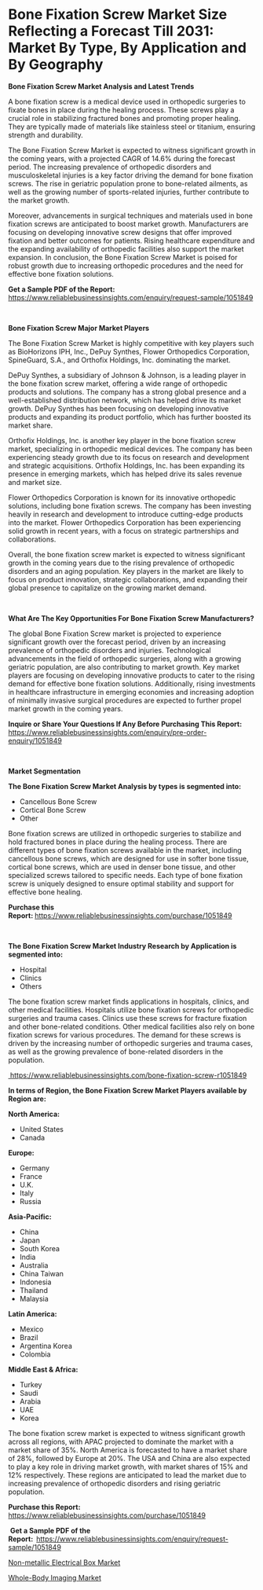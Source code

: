 <p><h1>Bone Fixation Screw Market Size Reflecting a Forecast Till 2031: Market By Type, By Application and By Geography</h1></p><p><strong>Bone Fixation Screw Market Analysis and Latest Trends</strong></p>
<p><p>A bone fixation screw is a medical device used in orthopedic surgeries to fixate bones in place during the healing process. These screws play a crucial role in stabilizing fractured bones and promoting proper healing. They are typically made of materials like stainless steel or titanium, ensuring strength and durability.</p><p>The Bone Fixation Screw Market is expected to witness significant growth in the coming years, with a projected CAGR of 14.6% during the forecast period. The increasing prevalence of orthopedic disorders and musculoskeletal injuries is a key factor driving the demand for bone fixation screws. The rise in geriatric population prone to bone-related ailments, as well as the growing number of sports-related injuries, further contribute to the market growth.</p><p>Moreover, advancements in surgical techniques and materials used in bone fixation screws are anticipated to boost market growth. Manufacturers are focusing on developing innovative screw designs that offer improved fixation and better outcomes for patients. Rising healthcare expenditure and the expanding availability of orthopedic facilities also support the market expansion. In conclusion, the Bone Fixation Screw Market is poised for robust growth due to increasing orthopedic procedures and the need for effective bone fixation solutions.</p></p>
<p><strong>Get a Sample PDF of the Report:&nbsp;</strong> <a href="https://www.reliablebusinessinsights.com/enquiry/request-sample/1051849">https://www.reliablebusinessinsights.com/enquiry/request-sample/1051849</a></p>
<p>&nbsp;</p>
<p><strong>Bone Fixation Screw Major Market Players</strong></p>
<p><p>The Bone Fixation Screw Market is highly competitive with key players such as BioHorizons IPH, Inc., DePuy Synthes, Flower Orthopedics Corporation, SpineGuard, S.A., and Orthofix Holdings, Inc. dominating the market. </p><p>DePuy Synthes, a subsidiary of Johnson & Johnson, is a leading player in the bone fixation screw market, offering a wide range of orthopedic products and solutions. The company has a strong global presence and a well-established distribution network, which has helped drive its market growth. DePuy Synthes has been focusing on developing innovative products and expanding its product portfolio, which has further boosted its market share. </p><p>Orthofix Holdings, Inc. is another key player in the bone fixation screw market, specializing in orthopedic medical devices. The company has been experiencing steady growth due to its focus on research and development and strategic acquisitions. Orthofix Holdings, Inc. has been expanding its presence in emerging markets, which has helped drive its sales revenue and market size.</p><p>Flower Orthopedics Corporation is known for its innovative orthopedic solutions, including bone fixation screws. The company has been investing heavily in research and development to introduce cutting-edge products into the market. Flower Orthopedics Corporation has been experiencing solid growth in recent years, with a focus on strategic partnerships and collaborations.</p><p>Overall, the bone fixation screw market is expected to witness significant growth in the coming years due to the rising prevalence of orthopedic disorders and an aging population. Key players in the market are likely to focus on product innovation, strategic collaborations, and expanding their global presence to capitalize on the growing market demand.</p></p>
<p>&nbsp;</p>
<p><strong>What Are The Key Opportunities For Bone Fixation Screw Manufacturers?</strong></p>
<p><p>The global Bone Fixation Screw market is projected to experience significant growth over the forecast period, driven by an increasing prevalence of orthopedic disorders and injuries. Technological advancements in the field of orthopedic surgeries, along with a growing geriatric population, are also contributing to market growth. Key market players are focusing on developing innovative products to cater to the rising demand for effective bone fixation solutions. Additionally, rising investments in healthcare infrastructure in emerging economies and increasing adoption of minimally invasive surgical procedures are expected to further propel market growth in the coming years.</p></p>
<p><strong>Inquire or Share Your Questions If Any Before Purchasing This Report:</strong> <a href="https://www.reliablebusinessinsights.com/enquiry/pre-order-enquiry/1051849">https://www.reliablebusinessinsights.com/enquiry/pre-order-enquiry/1051849</a></p>
<p>&nbsp;</p>
<p><strong>Market Segmentation</strong></p>
<p><strong>The Bone Fixation Screw Market Analysis by types is segmented into:</strong></p>
<p><ul><li>Cancellous Bone Screw</li><li>Cortical Bone Screw</li><li>Other</li></ul></p>
<p><p>Bone fixation screws are utilized in orthopedic surgeries to stabilize and hold fractured bones in place during the healing process. There are different types of bone fixation screws available in the market, including cancellous bone screws, which are designed for use in softer bone tissue, cortical bone screws, which are used in denser bone tissue, and other specialized screws tailored to specific needs. Each type of bone fixation screw is uniquely designed to ensure optimal stability and support for effective bone healing.</p></p>
<p><strong>Purchase this Report:&nbsp;</strong><a href="https://www.reliablebusinessinsights.com/purchase/1051849">https://www.reliablebusinessinsights.com/purchase/1051849</a></p>
<p>&nbsp;</p>
<p><strong>The Bone Fixation Screw Market Industry Research by Application is segmented into:</strong></p>
<p><ul><li>Hospital</li><li>Clinics</li><li>Others</li></ul></p>
<p><p>The bone fixation screw market finds applications in hospitals, clinics, and other medical facilities. Hospitals utilize bone fixation screws for orthopedic surgeries and trauma cases. Clinics use these screws for fracture fixation and other bone-related conditions. Other medical facilities also rely on bone fixation screws for various procedures. The demand for these screws is driven by the increasing number of orthopedic surgeries and trauma cases, as well as the growing prevalence of bone-related disorders in the population.</p></p>
<p><a href="https://www.reliablebusinessinsights.com/bone-fixation-screw-r1051849">&nbsp;https://www.reliablebusinessinsights.com/bone-fixation-screw-r1051849</a></p>
<p><strong>In terms of Region, the Bone Fixation Screw Market Players available by Region are:</strong></p>
<p>
    <p> <strong> North America: </strong>
        <ul>
            <li>United States</li>
            <li>Canada</li>
        </ul>
        </p> 
    <p> <strong> Europe: </strong>
        <ul>
            <li>Germany</li>
            <li>France</li>
            <li>U.K.</li>
            <li>Italy</li>
            <li>Russia</li>
        </ul>
        </p> 
    <p> <strong> Asia-Pacific: </strong>
        <ul>
            <li>China</li>
            <li>Japan</li>
            <li>South Korea</li>
            <li>India</li>
            <li>Australia</li>
            <li>China Taiwan</li>
            <li>Indonesia</li>
            <li>Thailand</li>
            <li>Malaysia</li>
        </ul>
        </p> 
    <p> <strong> Latin America: </strong>
        <ul>
            <li>Mexico</li>
            <li>Brazil</li>
            <li>Argentina Korea</li>
            <li>Colombia</li>
        </ul>
        </p> 
    <p> <strong> Middle East & Africa: </strong>
        <ul>
            <li>Turkey</li>
            <li>Saudi</li>
            <li>Arabia</li>
            <li>UAE</li>
            <li>Korea</li>
        </ul>
    </p>
    </p>
<p><p>The bone fixation screw market is expected to witness significant growth across all regions, with APAC projected to dominate the market with a market share of 35%. North America is forecasted to have a market share of 28%, followed by Europe at 20%. The USA and China are also expected to play a key role in driving market growth, with market shares of 15% and 12% respectively. These regions are anticipated to lead the market due to increasing prevalence of orthopedic disorders and rising geriatric population.</p></p>
<p><strong>Purchase this Report: </strong><a href="https://www.reliablebusinessinsights.com/purchase/1051849">https://www.reliablebusinessinsights.com/purchase/1051849</a></p>
<p>&nbsp;<strong>Get a Sample PDF of the Report:&nbsp;&nbsp;</strong><a href="https://www.reliablebusinessinsights.com/enquiry/request-sample/1051849">https://www.reliablebusinessinsights.com/enquiry/request-sample/1051849</a></p>
<p><strong></strong></p>
<p><p><a href="https://github.com/sowravmitra0/Market-Research-Report-List-1/blob/main/non-metallic-electrical-box-market.md">Non-metallic Electrical Box Market</a></p><p><a href="https://view.publitas.com/reportprime-1/exploring-whole-body-imaging-market-dynamics-global-trends-and-future-growth-prospects-2024-2031-covered-in-145-pages/">Whole-Body Imaging Market</a></p></p>